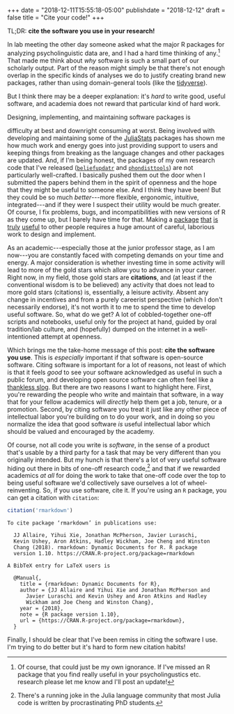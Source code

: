 +++
date = "2018-12-11T15:55:18-05:00"
publishdate = "2018-12-12"
draft = false
title = "Cite your code!"
+++

TL;DR: **cite the software you use in your research!**

In lab meeting the other day someone asked what the major R packages for
analyzing psycholinguistic data are, and I had a hard time thinking of
any.[^ignorance] That made me think about _why_ software is such a small part of
our scholarly output.  Part of the reason might simply be that there's not
enough overlap in the specific kinds of analyses we do to justify creating brand
new packages, rather than using domain-general tools (like the
[tidyverse](https://tidyverse.org)).

[^ignorance]: Of course, that could just be my own ignorance.  If I've missed an
    R package that you find really useful in your psycholingustics etc. research
    please let me know and I'll post an update!

But I think there may be a deeper explanation: it's _hard_ to write good, useful
software, and academia does not reward that particular kind of hard work.
<!--more--> Designing, implementing, and maintaining software packages is
difficulty at best and downright consuming at worst.  Being involved with
developing and maintaining some of the
[JuliaStats](https://github.com/JuliaStats) packages has shown me how much work
and energy goes into just providing support to users and keeping things from
breaking as the language changes and other packages are updated.  And, if I'm
being honest, the packages of my own research code that I've released
([`beliefupdatr`](https://github.com/kleinschmidt/beliefupdatr) and
[`phondisttools`](https://github.com/kleinschmidt/phondisttools)) are not
particularly well-crafted.  I basically pushed them out the door when I
submitted the papers behind them in the spirit of openness and the hope that
they might be useful to someone else.  And I think they have been!  But they
could be so much _better_---more flexible, ergonomic, intuitive,
integrated---and if they were I suspect their utility would be much greater.  Of
course, I fix problems, bugs, and incompatibilities with new versions of R as
they come up, but I barely have time for that.  Making a
[package](https://github.com/JuliaCI/BenchmarkTools.jl)
[that](https://github.com/timholy/Revise.jl)
[is](https://github.com/JuliaPlots/Plots.jl)
[truly](https://github.com/tidyverse/dplyr)
[useful](https://github.com/tidyverse/ggplot2) to other people requires a huge
amount of careful, laborious work to design and implement.

As an academic---especially those at the junior professor stage, as I am
now---you are constantly faced with competing demands on your time and energy.
A major consideration is whether investing time in some activity will lead to
more of the gold stars which allow you to advance in your career.  Right now, in
my field, those gold stars are **citations**, and (at least if the conventional
wisdom is to be believed) any activity that does not lead to more gold stars
(citations) is, essentially, a leisure activity.  Absent any change in
incentives and from a purely careerist perspective (which I don't necessarily
endorse), it's not worth it to me to spend the time to develop useful software.
So, what do we get?  A lot of cobbled-together one-off scripts and notebooks,
useful only for the project at hand, guided by oral tradition/lab culture, and
(hopefully) dumped on the internet in a well-intentioned attempt at openness.

Which brings me the take-home message of this post: **cite the software you
use**.  This is _especially_ important if that software is open-source software.
Citing software is important for a lot of reasons, not least of which is that it
feels _good_ to see your software acknowledged as useful in such a public forum,
and developing open source software can often feel like a [thankless
slog](https://nolanlawson.com/2017/03/05/what-it-feels-like-to-be-an-open-source-maintainer/).
But there are two reasons I want to highlight here.  First, you're rewarding the
people who write and maintain that software, in a way that for your fellow
academics will _directly_ help them get a job, tenure, or a promotion.  Second,
by citing software you treat it just like any other piece of intellectual labor
you're building on to do your work, and in doing so you normalize the idea that
good software _is_ useful intellectual labor which should be valued and
encouraged by the academy.

Of course, not all code you write is _software_, in the sense of a product
that's usable by a third party for a task that may be very different than you
originally intended.  But my hunch is that there's a lot of very useful software
hiding out there in bits of one-off research code,[^julia] and that if we rewarded
academics _at all_ for doing the work to take that one-off code over the top to
being useful software we'd collectively save ourselves a lot of
wheel-reinventing.  So, if you use software, cite it.  If you're using an
`R` package, you can get a citation with `citation`:

[^julia]: There's a running joke in the Julia language community that most Julia
    code is written by procrastinating PhD students.

```r
citation('rmarkdown')
```

```text
To cite package ‘rmarkdown’ in publications use:

  JJ Allaire, Yihui Xie, Jonathan McPherson, Javier Luraschi, 
  Kevin Ushey, Aron Atkins, Hadley Wickham, Joe Cheng and Winston
  Chang (2018). rmarkdown: Dynamic Documents for R. R package
  version 1.10. https://CRAN.R-project.org/package=rmarkdown

A BibTeX entry for LaTeX users is

  @Manual{,
    title = {rmarkdown: Dynamic Documents for R},
    author = {JJ Allaire and Yihui Xie and Jonathan McPherson and 
      Javier Luraschi and Kevin Ushey and Aron Atkins and Hadley
      Wickham and Joe Cheng and Winston Chang},
    year = {2018},
    note = {R package version 1.10},
    url = {https://CRAN.R-project.org/package=rmarkdown},
  }

```

Finally, I should be clear that I've been remiss in citing the software I use.
I'm trying to do better but it's hard to form new citation habits!
